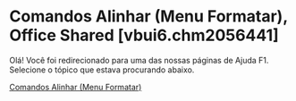 
# Comandos Alinhar (Menu Formatar), Office Shared [vbui6.chm2056441]

Olá! Você foi redirecionado para uma das nossas páginas de Ajuda F1. Selecione o tópico que estava procurando abaixo.

[Comandos Alinhar (Menu Formatar)](http://msdn.microsoft.com/library/d694f1a9-a6f2-5ab3-53a8-a2b2a7ec03cd%28Office.15%29.aspx)
